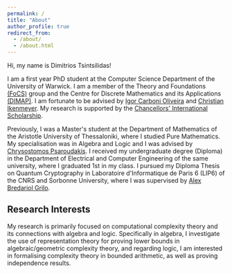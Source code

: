 ```yaml
---
permalink: /
title: "About"
author_profile: true
redirect_from: 
  - /about/
  - /about.html
---
```


Hi, my name is Dimitrios Tsintsilidas! 

I am a first year PhD student at the Computer Science Department of the University of Warwick. I am a member of the Theory and Foundations [(FoCS)](https://warwick.ac.uk/fac/sci/dcs/research/focs/) group and the Centre for Discrete Mathematics and its Applications [(DIMAP)](https://warwick.ac.uk/fac/cross_fac/dimap/). I am fortunate to be advised by [Igor Carboni Oliveira](https://www.dcs.warwick.ac.uk/~igorcarb/) and [Christian Ikenmeyer](https://www.dcs.warwick.ac.uk/~u2270030/). My research is supported by the [Chancellors' International Scholarship](https://warwick.ac.uk/services/dc/schols_fund/scholarships_and_funding/cis/).

Previously, I was a Master's student at the Department of Mathematics of the Aristotle University of Thessaloniki, where I studied Pure Mathematics. My specialisation was in Algebra and Logic and I was advised by [Chrysostomos Psaroudakis](https://sites.google.com/view/chrysostomos-psaroudakis/home). I received my undergraduate degree (Diploma) in the Department of Electrical and Computer Engineering of the same university, where I graduated 1st in my class. I pursued my Diploma Thesis on Quantum Cryptography in Laboratoire d'Informatique de Paris 6 (LIP6) of the CNRS and Sorbonne University, where I was supervised by [Alex Bredariol Grilo](https://abgrilo.github.io/).

## Research Interests

My research is primarily focused on computational complexity theory and its connections with algebra and logic. Specifically in algebra, I investigate the use of representation theory for proving lower bounds in algebraic/geometric complexity theory, and regarding logic, I am interested in formalising complexity theory in bounded arithmetic, as well as proving independence results.

